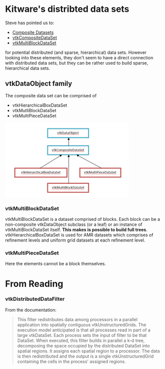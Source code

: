 # Kitware's distribted data sets

Steve has pointed us to:
* [Composite Datasets](https://www.paraview.org/Wiki/VTK/Tutorials/Composite_Datasets)
* [vtkCompositeDataSet](https://www.vtk.org/doc/nightly/html/classvtkCompositeDataSet.html)
* [vtkMultiBlockDataSet](https://www.vtk.org/doc/nightly/html/classvtkMultiBlockDataSet.html)

for potential distributed (and sparse, hierarchical) data sets. However looking into these elements, they don't seem to
have a direct connection with distributed data sets, but they can be rather used to build sparse, hierarchical data sets.


## vtkDataObject family
The composite data set can be comprised of
* vtkHierarchicalBoxDataSet
* vtkMutliBlockDataSet
* vtkMultiPieceDataSet

![VTK](vtk_data_set_family.png)

### vtkMultiBlockDataSet
vtkMultiBlockDataSet is a dataset comprised of blocks. Each block can be a non-composite vtkDataObject subclass (or a leaf) or an instance of vtkMultiBlockDataSet itself.
**This makes is possible to build full trees**. vtkHierarchicalBoxDataSet is used for AMR datasets which comprises of refinement levels and uniform grid datasets at each refinement level.

### vtkMultiPieceDataSet

Here the elements cannot be a block themselves.


# From Reading

### vtkDistributedDataFilter

From the documentation:
> This filter redistributes data among processors in a parallel application into spatially contiguous vtkUnstructuredGrids. The execution model anticipated is that all processes read in part of a large vtkDataSet. Each process sets the input of filter to be that DataSet. When executed, this filter builds in parallel a k-d tree, decomposing the space occupied by the distributed DataSet into spatial regions. It assigns each spatial region to a processor. The data is then redistributed and the output is a single vtkUnstructuredGrid containing the cells in the process' assigned regions.
